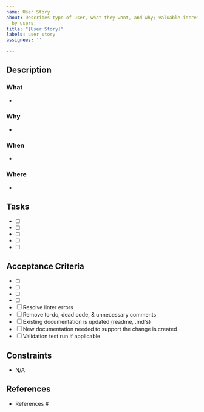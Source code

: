 ```yaml
---
name: User Story
about: Describes type of user, what they want, and why; valuable increment of functionality,   testable
  by users.
title: "[User Story]"
labels: user story
assignees: ''

---
```


## Description

### What

-

### Why

-

### When

-

### Where

-

## Tasks

- [ ]
- [ ]
- [ ]
- [ ]
- [ ]

## Acceptance Criteria

- [ ]
- [ ]
- [ ]
- [ ]
- [ ] Resolve linter errors
- [ ] Remove to-do, dead code, & unnecessary comments
- [ ] Existing documentation is updated (readme, .md's)
- [ ] New documentation needed to support the change is created
- [ ] Validation test run if applicable

## Constraints

- N/A

## References

- References #
